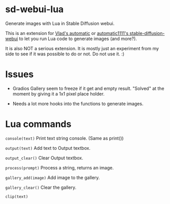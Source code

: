 # sd-webui-lua
Generate images with Lua in Stable Diffusion webui.

This is an extension for [Vlad's automatic](https://github.com/vladmandic/automatic/) or [automatic1111's stable-diffusion-webui](https://github.com/AUTOMATIC1111/stable-diffusion-webui) to let you run Lua code to generate images (and more?).

It is also NOT a serious extension. It is mostly just an experiment from my side to see if it was possible to do or not. Do not use it. :)

# Issues

* Gradios Gallery seem to freeze if it get and empty result. "Solved" at the moment by giving it a 1x1 pixel place holder.

* Needs a lot more hooks into the functions to generate images.

# Lua commands

`console(text)` Print text string console. (Same as print()) 

`output(text)` Add text to Output textbox.

`output_clear()` Clear Output textbox.

`process(prompt)` Process a string, returns an image.

`gallery_add(image)` Add image to the gallery.

`gallery_clear()` Clear the gallery.

`clip(text)` 

